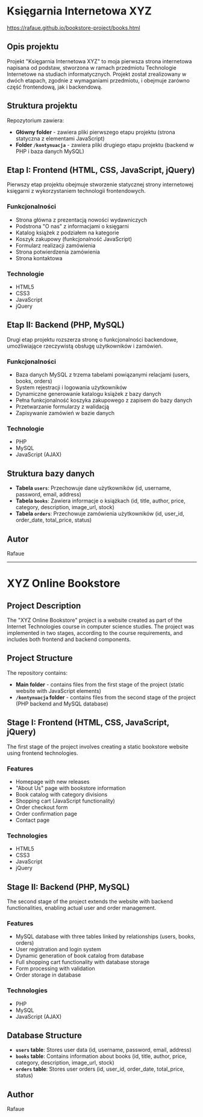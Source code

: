 # Księgarnia Internetowa XYZ

https://rafaue.github.io/bookstore-project/books.html

## Opis projektu
Projekt "Księgarnia Internetowa XYZ" to moja pierwsza strona internetowa napisana od podstaw, stworzona w ramach przedmiotu Technologie Internetowe na studiach informatycznych. Projekt został zrealizowany w dwóch etapach, zgodnie z wymaganiami przedmiotu, i obejmuje zarówno część frontendową, jak i backendową.

## Struktura projektu
Repozytorium zawiera:
- **Główny folder** - zawiera pliki pierwszego etapu projektu (strona statyczna z elementami JavaScript)
- **Folder `/kontynuacja`** - zawiera pliki drugiego etapu projektu (backend w PHP i baza danych MySQL)

## Etap I: Frontend (HTML, CSS, JavaScript, jQuery)
Pierwszy etap projektu obejmuje stworzenie statycznej strony internetowej księgarni z wykorzystaniem technologii frontendowych.

### Funkcjonalności
- Strona główna z prezentacją nowości wydawniczych
- Podstrona "O nas" z informacjami o księgarni
- Katalog książek z podziałem na kategorie
- Koszyk zakupowy (funkcjonalność JavaScript)
- Formularz realizacji zamówienia
- Strona potwierdzenia zamówienia
- Strona kontaktowa

### Technologie
- HTML5
- CSS3
- JavaScript
- jQuery

## Etap II: Backend (PHP, MySQL)
Drugi etap projektu rozszerza stronę o funkcjonalności backendowe, umożliwiające rzeczywistą obsługę użytkowników i zamówień.

### Funkcjonalności
- Baza danych MySQL z trzema tabelami powiązanymi relacjami (users, books, orders)
- System rejestracji i logowania użytkowników
- Dynamiczne generowanie katalogu książek z bazy danych
- Pełna funkcjonalność koszyka zakupowego z zapisem do bazy danych
- Przetwarzanie formularzy z walidacją
- Zapisywanie zamówień w bazie danych

### Technologie
- PHP
- MySQL
- JavaScript (AJAX)


## Struktura bazy danych
- **Tabela `users`**: Przechowuje dane użytkowników (id, username, password, email, address)
- **Tabela `books`**: Zawiera informacje o książkach (id, title, author, price, category, description, image_url, stock)
- **Tabela `orders`**: Przechowuje zamówienia użytkowników (id, user_id, order_date, total_price, status)

## Autor
Rafaue

---

# XYZ Online Bookstore

## Project Description
The "XYZ Online Bookstore" project is a website created as part of the Internet Technologies course in computer science studies. The project was implemented in two stages, according to the course requirements, and includes both frontend and backend components.

## Project Structure
The repository contains:
- **Main folder** - contains files from the first stage of the project (static website with JavaScript elements)
- **`/kontynuacja` folder** - contains files from the second stage of the project (PHP backend and MySQL database)

## Stage I: Frontend (HTML, CSS, JavaScript, jQuery)
The first stage of the project involves creating a static bookstore website using frontend technologies.

### Features
- Homepage with new releases
- "About Us" page with bookstore information
- Book catalog with category divisions
- Shopping cart (JavaScript functionality)
- Order checkout form
- Order confirmation page
- Contact page

### Technologies
- HTML5
- CSS3
- JavaScript
- jQuery

## Stage II: Backend (PHP, MySQL)
The second stage of the project extends the website with backend functionalities, enabling actual user and order management.

### Features
- MySQL database with three tables linked by relationships (users, books, orders)
- User registration and login system
- Dynamic generation of book catalog from database
- Full shopping cart functionality with database storage
- Form processing with validation
- Order storage in database

### Technologies
- PHP
- MySQL
- JavaScript (AJAX)

## Database Structure
- **`users` table**: Stores user data (id, username, password, email, address)
- **`books` table**: Contains information about books (id, title, author, price, category, description, image_url, stock)
- **`orders` table**: Stores user orders (id, user_id, order_date, total_price, status)

## Author
Rafaue
